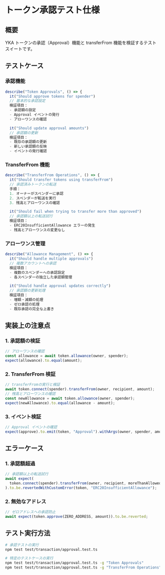 # トークン承認テスト仕様

## 概要

YKA トークンの承認（Approval）機能と transferFrom 機能を検証するテストスイートです。

## テストケース

### 承認機能

```typescript
describe("Token Approvals", () => {
  it("Should approve tokens for spender")
  // 基本的な承認設定
  検証項目：
  - 承認額の設定
  - Approval イベントの発行
  - アローワンスの確認

  it("Should update approval amounts")
  // 承認額の更新
  検証項目：
  - 既存の承認額の更新
  - 新しい承認額の反映
  - イベントの発行確認
```

### TransferFrom 機能

```typescript
describe("TransferFrom Operations", () => {
  it("Should transfer tokens using transferFrom")
  // 承認済みトークンの転送
  手順：
  1. オーナーがスペンダーに承認
  2. スペンダーが転送を実行
  3. 残高とアローワンスの確認

  it("Should fail when trying to transfer more than approved")
  // 承認額以上の転送試行
  検証項目：
  - ERC20InsufficientAllowance エラーの発生
  - 残高とアローワンスの変更なし
```

### アローワンス管理

```typescript
describe("Allowance Management", () => {
  it("Should handle multiple approvals")
  // 複数アカウントへの承認
  検証項目：
  - 複数のスペンダーへの承認設定
  - 各スペンダーの独立した承認額管理

  it("Should handle approval updates correctly")
  // 承認額の更新処理
  検証項目：
  - 増額・減額の処理
  - ゼロ承認の処理
  - 既存承認の完全な上書き
```

## 実装上の注意点

### 1. 承認額の検証

```typescript
// アローワンスの確認
const allowance = await token.allowance(owner, spender);
expect(allowance).to.equal(amount);
```

### 2. TransferFrom 検証

```typescript
// transferFromの実行と検証
await token.connect(spender).transferFrom(owner, recipient, amount);
// 残高とアローワンスの確認
const newAllowance = await token.allowance(owner, spender);
expect(newAllowance).to.equal(allowance - amount);
```

### 3. イベント検証

```typescript
// Approval イベントの確認
expect(approve).to.emit(token, "Approval").withArgs(owner, spender, amount);
```

## エラーケース

### 1. 承認額超過

```typescript
// 承認額以上の転送試行
await expect(
  token.connect(spender).transferFrom(owner, recipient, moreThanAllowed)
).to.be.revertedWithCustomError(token, "ERC20InsufficientAllowance");
```

### 2. 無効なアドレス

```typescript
// ゼロアドレスへの承認防止
await expect(token.approve(ZERO_ADDRESS, amount)).to.be.reverted;
```

## テスト実行方法

```bash
# 承認テストの実行
npm test test/transaction/approval.test.ts

# 特定のテストケースの実行
npm test test/transaction/approval.test.ts -g "Token Approvals"
npm test test/transaction/approval.test.ts -g "TransferFrom Operations"
```
